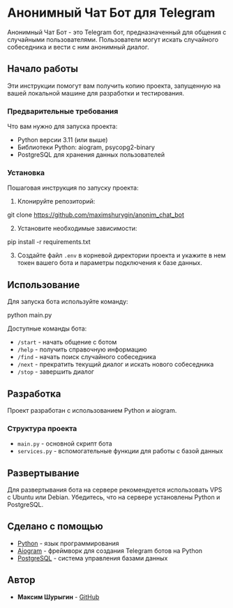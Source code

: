 # Анонимный Чат Бот для Telegram

Анонимный Чат Бот - это Telegram бот, предназначенный для общения с случайными пользователями. Пользователи могут искать случайного собеседника и вести с ним анонимный диалог.

## Начало работы

Эти инструкции помогут вам получить копию проекта, запущенную на вашей локальной машине для разработки и тестирования.

### Предварительные требования

Что вам нужно для запуска проекта:

- Python версии 3.11 (или выше)
- Библиотеки Python: aiogram, psycopg2-binary
- PostgreSQL для хранения данных пользователей

### Установка

Пошаговая инструкция по запуску проекта:

1. Клонируйте репозиторий:

git clone https://github.com/maximshurygin/anonim_chat_bot

2. Установите необходимые зависимости:

pip install -r requirements.txt

3. Создайте файл `.env` в корневой директории проекта и укажите в нем токен вашего бота и параметры подключения к базе данных.

## Использование

Для запуска бота используйте команду:

python main.py


Доступные команды бота:
- `/start` - начать общение с ботом
- `/help` - получить справочную информацию
- `/find` - начать поиск случайного собеседника
- `/next` - прекратить текущий диалог и искать нового собеседника
- `/stop` - завершить диалог

## Разработка

Проект разработан с использованием Python и aiogram.

### Структура проекта

- `main.py` - основной скрипт бота
- `services.py` - вспомогательные функции для работы с базой данных

## Развертывание

Для развертывания бота на сервере рекомендуется использовать VPS с Ubuntu или Debian. Убедитесь, что на сервере установлены Python и PostgreSQL.

## Сделано с помощью

- [Python](https://www.python.org/) - язык программирования
- [Aiogram](https://aiogram.dev/) - фреймворк для создания Telegram ботов на Python
- [PostgreSQL](https://www.postgresql.org/) - система управления базами данных

## Автор

* **Максим Шурыгин** - [GitHub](https://github.com/maximshurygin)


